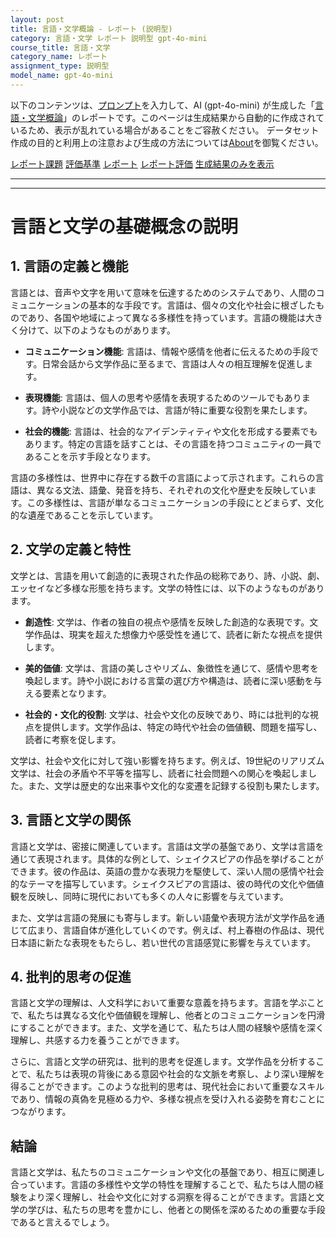 ```yaml
---
layout: post
title: 言語・文学概論 - レポート (説明型)
category: 言語・文学 レポート 説明型 gpt-4o-mini
course_title: 言語・文学
category_name: レポート
assignment_type: 説明型
model_name: gpt-4o-mini
---
```


以下のコンテンツは、[プロンプト](https://github.com/takedatoshiyuki/synthetic_assignments/tree/main/generated/言語・文学/gpt-4o-mini/prompt_レポート-説明型.md)を入力して、AI (gpt-4o-mini) が生成した「[言語・文学概論](/contents/言語・文学/)」のレポートです。このページは生成結果から自動的に作成されているため、表示が乱れている場合があることをご容赦ください。
データセット作成の目的と利用上の注意および生成の方法については[About](/About)を御覧ください。

[レポート課題](../レポート課題-説明型)
[評価基準](../評価基準-説明型)
[レポート](../レポート-説明型)
[レポート評価](../レポート評価-説明型)
[生成結果のみを表示](https://github.com/takedatoshiyuki/synthetic_assignments/tree/main/generated/言語・文学/gpt-4o-mini/レポート-説明型.md)
  

***
***
  
# 言語と文学の基礎概念の説明

## 1. 言語の定義と機能

言語とは、音声や文字を用いて意味を伝達するためのシステムであり、人間のコミュニケーションの基本的な手段です。言語は、個々の文化や社会に根ざしたものであり、各国や地域によって異なる多様性を持っています。言語の機能は大きく分けて、以下のようなものがあります。

- **コミュニケーション機能**: 言語は、情報や感情を他者に伝えるための手段です。日常会話から文学作品に至るまで、言語は人々の相互理解を促進します。
  
- **表現機能**: 言語は、個人の思考や感情を表現するためのツールでもあります。詩や小説などの文学作品では、言語が特に重要な役割を果たします。

- **社会的機能**: 言語は、社会的なアイデンティティや文化を形成する要素でもあります。特定の言語を話すことは、その言語を持つコミュニティの一員であることを示す手段となります。

言語の多様性は、世界中に存在する数千の言語によって示されます。これらの言語は、異なる文法、語彙、発音を持ち、それぞれの文化や歴史を反映しています。この多様性は、言語が単なるコミュニケーションの手段にとどまらず、文化的な遺産であることを示しています。

## 2. 文学の定義と特性

文学とは、言語を用いて創造的に表現された作品の総称であり、詩、小説、劇、エッセイなど多様な形態を持ちます。文学の特性には、以下のようなものがあります。

- **創造性**: 文学は、作者の独自の視点や感情を反映した創造的な表現です。文学作品は、現実を超えた想像力や感受性を通じて、読者に新たな視点を提供します。

- **美的価値**: 文学は、言語の美しさやリズム、象徴性を通じて、感情や思考を喚起します。詩や小説における言葉の選び方や構造は、読者に深い感動を与える要素となります。

- **社会的・文化的役割**: 文学は、社会や文化の反映であり、時には批判的な視点を提供します。文学作品は、特定の時代や社会の価値観、問題を描写し、読者に考察を促します。

文学は、社会や文化に対して強い影響を持ちます。例えば、19世紀のリアリズム文学は、社会の矛盾や不平等を描写し、読者に社会問題への関心を喚起しました。また、文学は歴史的な出来事や文化的な変遷を記録する役割も果たします。

## 3. 言語と文学の関係

言語と文学は、密接に関連しています。言語は文学の基盤であり、文学は言語を通じて表現されます。具体的な例として、シェイクスピアの作品を挙げることができます。彼の作品は、英語の豊かな表現力を駆使して、深い人間の感情や社会的なテーマを描写しています。シェイクスピアの言語は、彼の時代の文化や価値観を反映し、同時に現代においても多くの人々に影響を与えています。

また、文学は言語の発展にも寄与します。新しい語彙や表現方法が文学作品を通じて広まり、言語自体が進化していくのです。例えば、村上春樹の作品は、現代日本語に新たな表現をもたらし、若い世代の言語感覚に影響を与えています。

## 4. 批判的思考の促進

言語と文学の理解は、人文科学において重要な意義を持ちます。言語を学ぶことで、私たちは異なる文化や価値観を理解し、他者とのコミュニケーションを円滑にすることができます。また、文学を通じて、私たちは人間の経験や感情を深く理解し、共感する力を養うことができます。

さらに、言語と文学の研究は、批判的思考を促進します。文学作品を分析することで、私たちは表現の背後にある意図や社会的な文脈を考察し、より深い理解を得ることができます。このような批判的思考は、現代社会において重要なスキルであり、情報の真偽を見極める力や、多様な視点を受け入れる姿勢を育むことにつながります。

## 結論

言語と文学は、私たちのコミュニケーションや文化の基盤であり、相互に関連し合っています。言語の多様性や文学の特性を理解することで、私たちは人間の経験をより深く理解し、社会や文化に対する洞察を得ることができます。言語と文学の学びは、私たちの思考を豊かにし、他者との関係を深めるための重要な手段であると言えるでしょう。
